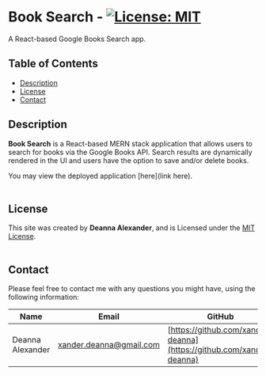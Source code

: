 # **Book Search** - [![License: MIT](https://img.shields.io/badge/License-MIT-yellow.svg)](https://opensource.org/licenses/MIT)

A React-based Google Books Search app.

## Table of Contents
* [Description](#Description)
* [License](#License)
* [Contact](#Contact)


## Description  
**Book Search** is a React-based MERN stack application that allows users to search for books via the Google Books API. Search results are dynamically rendered in the UI and users have the option to save and/or delete books.

You may view the deployed application [here](link here).
<br>
<br>


## License
This site was created by **Deanna Alexander**, and is Licensed under the [MIT License](LICENSE.md).
<br>
<br>

## Contact
Please feel free to contact me with any questions you might have, using the following information:

| Name | Email | GitHub |
| ------------- | ------------- | ------------- |
| Deanna Alexander | [xander.deanna@gmail.com](mailto:xander.deanna@gmail.com) | [https://github.com/xander-deanna](https://github.com/xander-deanna) |